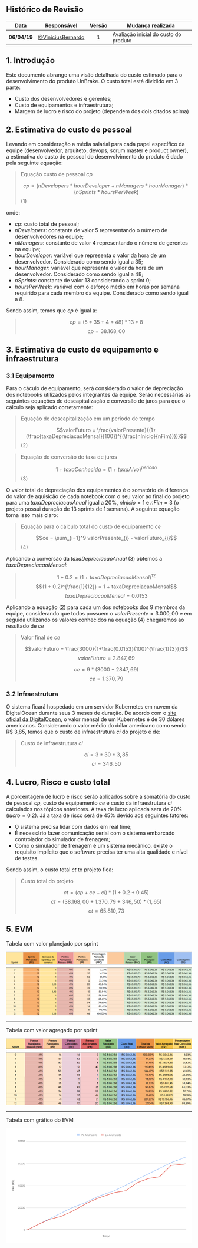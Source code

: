 
<script type="text/x-mathjax-config">
    MathJax.Hub.Config({
      tex2jax: {
        skipTags: ['script', 'noscript', 'style', 'textarea', 'pre'],
        inlineMath: [['$','$']]
      }
    });
</script>
<script src="https://cdn.mathjax.org/mathjax/latest/MathJax.js?config=TeX-AMS-MML_HTMLorMML" type="text/javascript"></script>

## Histórico de Revisão

| Data | Responsável | Versão | Mudança realizada |
|:----:| ----------- |:------:| ----------------- |
| **06/04/19** | [@ViniciusBernardo](https://github.com/ViniciusBernardo) | 1 | Avaliação inicial do custo do produto |

## 1. Introdução

Este documento abrange uma visão detalhada do custo estimado para o desenvolvimento do produto UnBrake. O custo total está dividido em 3 parte:

* Custo dos desenvolvedores e gerentes;
* Custo de equipamentos e infraestrutura;
* Margem de lucro e risco do projeto (dependem dos dois citados acima)

## 2. Estimativa do custo de pessoal

Levando em consideração a média salarial para cada papel específico da equipe (desenvolvedor, arquiteto, devops, scrum master e product owner), a estimativa do custo de pessoal do desenvolvimento do produto é dado pela seguinte equação:

> Equação custo de pessoal $cp$
>
> $$cp = (nDevelopers * hourDeveloper + nManagers * hourManager) * (nSprints * hoursPerWeek)$$ (1)

onde:

* $cp$: custo total de pessoal;
* $nDevelopers$: constante de valor 5 representando o número de desenvolvedores na equipe;
* $nManagers$: constante de valor 4 representando o número de gerentes na equipe;
* $hourDeveloper$: variável que representa o valor da hora de um desenvolvedor. Considerado como sendo igual a 35;
* $hourManager$: variável que representa o valor da hora de um desenvolvedor. Considerado como sendo igual a 48;
* $nSprints$: constante de valor 13 considerando a sprint 0;
* $hoursPerWeek$: variável com o esforço médio em horas por semana requirido para cada membro da equipe. Considerado como sendo igual a 8.

Sendo assim, temos que $cp$ é igual a:

> $$cp = (5 * 35 + 4 * 48) * 13 * 8$$
> $$cp = 38.168,00$$

## 3. Estimativa de custo de equipamento e infraestrutura

### 3.1 Equipamento

Para o cáculo de equipamento, será considerado o valor de depreciação dos notebooks utilizados pelos integrantes da equipe. Serão necessárias as seguintes equações de descapitalização e conversão de juros para que o cálculo seja aplicado corretamente:

> Equação de descapitalização em um período de tempo
>
> $$valorFuturo = \frac{valorPresente}{(1+(\frac{taxaDepreciacaoMensal}{100})^{(\frac{nInicio}{nFim})})}$$ (2)

> Equação de conversão de taxa de juros
>
> $$1+taxaConhecida = (1+taxaAlvo)^{periodo}$$ (3)

O valor total de depreciação dos equipamentos é o somatório da diferença do valor de aquisição de cada notebook com o seu valor ao final do projeto para uma $taxaDepreciacaoAnual$ igual a 20%, $nInicio=1$ e $nFim=3$ (o projeto possui duração de 13 sprints de 1 semana). A seguinte equação torna isso mais claro:

> Equação para o cálculo total do custo de equipamento $ce$
>
> $$ce = \sum_{i=1}^9 valorPresente_{i} - valorFuturo_{i}$$ (4)

Aplicando a conversão da $taxaDepreciacaoAnual$ (3) obtemos a $taxaDepreciacaoMensal$:

> $$1 + 0.2 = (1 + taxaDepreciacaoMensal)^{12}$$
> $$(1 + 0.2)^{\frac{1}{12}} = 1 + taxaDepreciacaoMensal$$
> $$taxaDepreciacaoMensal = 0.0153$$

Aplicando a equação (2) para cada um dos notebooks dos 9 membros da equipe, considerando que todos possuem o $valorPresente = 3.000,00$ e em seguida utilizando os valores conhecidos na equação (4) chegaremos ao resultado de $ce$

> Valor final de $ce$
>
> $$valorFuturo = \frac{3000}{1+\frac{0.0153}{100}^{\frac{1}{3}}}$$
> $$valorFuturo = 2.847,69$$
>
> $$ce = 9*(3000 - 2847,69)$$
> $$ce = 1.370,79$$

### 3.2 Infraestrutura

O sistema ficará hospedado em um servidor Kubernetes em nuvem da DigitalOcean durante seus 3 meses de duração. De acordo com o [site oficial da DigitalOcean](https://www.digitalocean.com/pricing/), o valor mensal de um Kubernetes é de 30 dólares americanos. Considerando o valor médio do dólar americano como sendo R$ 3,85, temos que o custo de infraestrutura $ci$ do projeto é de:

> Custo de infraestrutura $ci$
>
> $$ci = 3 * 30 * 3,85$$
> $$ci = 346,50$$

## 4. Lucro, Risco e custo total

A porcentagem de lucro e risco serão aplicados sobre a somatória do custo de pessoal $cp$, custo de equipamento $ce$ e custo da infraestrutura $ci$ calculados nos tópicos anteriores.
A taxa de lucro aplicada sera de 20% ($lucro = 0.2$). Já a taxa de risco será de 45% devido aos seguintes fatores:

* O sistema precisa lidar com dados em real time;
* É necessário fazer comunicação serial com o sistema embarcado controlador do simulador de frenagem;
* Como o simulador de frenagem é um sistema mecânico, existe o requisito implícito que o software precisa ter uma alta qualidade e nível de testes.

Sendo assim, o custo total $ct$ to projeto fica:

> Custo total do projeto
>
> $$ct = (cp + ce + ci) * (1 + 0.2 + 0.45)$$
> $$ct = (38.168,00 + 1.370,79 + 346,50) * (1,65)$$
> $$ct = 65.810,73$$


## 5. EVM

Tabela com valor planejado por sprint

![valor planejado](images/valor_planejado_por_sprint.png)

----

Tabela com valor agregado por sprint

![valor agregado](images/valor_agregado_sprint.png)

----

Tabela com gráfico do EVM

![gráfico](images/grafico_evm.png)